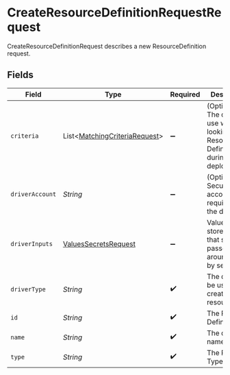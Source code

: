 # CreateResourceDefinitionRequestRequest

CreateResourceDefinitionRequest describes a new ResourceDefinition request.


## Fields

| Field                                                                                        | Type                                                                                         | Required                                                                                     | Description                                                                                  |
| -------------------------------------------------------------------------------------------- | -------------------------------------------------------------------------------------------- | -------------------------------------------------------------------------------------------- | -------------------------------------------------------------------------------------------- |
| `criteria`                                                                                   | List<[MatchingCriteriaRequest](../../models/shared/MatchingCriteriaRequest.md)>              | :heavy_minus_sign:                                                                           | (Optional) The criteria to use when looking for a Resource Definition during the deployment. |
| `driverAccount`                                                                              | *String*                                                                                     | :heavy_minus_sign:                                                                           | (Optional) Security account required by the driver.                                          |
| `driverInputs`                                                                               | [ValuesSecretsRequest](../../models/shared/ValuesSecretsRequest.md)                          | :heavy_minus_sign:                                                                           | ValuesSecrets stores data that should be passed around split by sensitivity.                 |
| `driverType`                                                                                 | *String*                                                                                     | :heavy_check_mark:                                                                           | The driver to be used to create the resource.                                                |
| `id`                                                                                         | *String*                                                                                     | :heavy_check_mark:                                                                           | The Resource Definition ID.                                                                  |
| `name`                                                                                       | *String*                                                                                     | :heavy_check_mark:                                                                           | The display name.                                                                            |
| `type`                                                                                       | *String*                                                                                     | :heavy_check_mark:                                                                           | The Resource Type.                                                                           |
